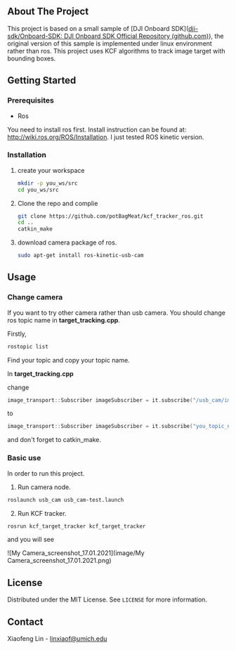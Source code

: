 ## About The Project

This project is based on a small sample of [DJI Onboard SDK]([dji-sdk/Onboard-SDK: DJI Onboard SDK Official Repository (github.com)](https://github.com/dji-sdk/Onboard-SDK)), the original version of this sample is implemented under linux environment rather than ros. This project uses KCF algorithms to track image target with bounding boxes. 

## Getting Started

### Prerequisites

 - Ros

You need to install ros first. Install instruction can be found at: http://wiki.ros.org/ROS/Installation. I just tested ROS kinetic version.

### Installation

1. create your workspace
   
   ```sh
   mkdir -p you_ws/src
   cd you_ws/src
   ```
   
2. Clone the repo and complie

   ```sh
   git clone https://github.com/potBagMeat/kcf_tracker_ros.git
   cd ..
   catkin_make
   ```

3. download camera package of ros.
   ```sh
   sudo apt-get install ros-kinetic-usb-cam
   ```



## Usage

### Change camera

If you want to try other camera rather than usb camera. You should change ros topic name in **target_tracking.cpp**.

Firstly,

```sh
rostopic list
```

Find your topic and copy your topic name.

In **target_tracking.cpp**

change

```c++
image_transport::Subscriber imageSubscriber = it.subscribe("/usb_cam/image_raw",10,imageCallBack);
```

to

```c++
image_transport::Subscriber imageSubscriber = it.subscribe("you_topic_name",10,imageCallBack);
```

and don't forget to catkin_make.

### Basic use

In order to run this project.

1. Run camera node.

```sh
roslaunch usb_cam usb_cam-test.launch
```

2. Run KCF tracker.

```sh
rosrun kcf_target_tracker kcf_target_tracker
```

and you will see 

![My Camera_screenshot_17.01.2021](image/My Camera_screenshot_17.01.2021.png)

## License

Distributed under the MIT License. See `LICENSE` for more information.



## Contact

Xiaofeng Lin - linxiaof@umich.edu


